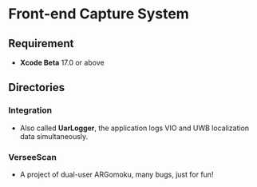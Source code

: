 # Front-end Capture System

## Requirement

* __Xcode Beta__ 17.0 or above

## Directories

### Integration
* Also called __UarLogger__, the application logs VIO and UWB localization data simultaneously.

### VerseeScan
* A project of dual-user ARGomoku, many bugs, just for fun!
